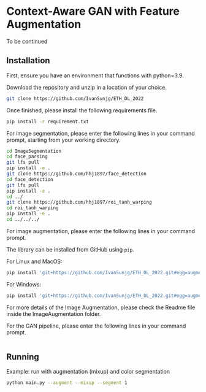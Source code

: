 # Context-Aware GAN with Feature Augmentation

To be continued


## Installation
First, ensure you have an environment that functions with python=3.9.

Download the repository and unzip in a location of your choice.
```bash
git clone https://github.com/IvanSunjg/ETH_DL_2022
```

Once finished, please install the following requirements file.
```bash
pip install -r requirement.txt
```

For image segmentation, please enter the following lines in your command prompt, starting from your working directory.
```bash
cd ImageSegmentation
cd face_parsing
git lfs pull
pip install -e .
git clone https://github.com/hhj1897/face_detection
cd face_detection
git lfs pull
pip install -e .
cd ../
git clone https://github.com/hhj1897/roi_tanh_warping
cd roi_tanh_warping
pip install -e .
cd ../../../
```

For image augmentation, please enter the following lines in your command prompt.

The library can be installed from GitHub using `pip`.

For Linux and MacOS:
```bash
pip install 'git+https://github.com/IvanSunjg/ETH_DL_2022.git#egg=augmentations&subdirectory=ImageAugmentation'
```

For Windows:
```bash
pip install 'git+https://github.com/IvanSunjg/ETH_DL_2022.git#egg=augmentations^&subdirectory=ImageAugmentation'
```
For more details of the Image Augmentation, please check the Readme file inside the ImageAugmentation folder.

For the GAN pipeline, please enter the following lines in your command prompt.
```bash
```

## Running

Example: run with augmentation (mixup) and color segmentation
```bash
python main.py --augment --mixup --segment 1
```
